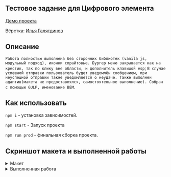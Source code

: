 ## Тестовое задание для Цифрового элемента

[Демо проекта](https://nivaiz.github.io/DigitalElement/build/index.html)

Вёрстка: [Илья Галятдинов](https://github.com/NivaiZ/)

## Описание

`Работа полностью выполнена без сторонних библиотек (vanila js, модульный подход), иконки спрайтовые. Бургер меню закрывается как на крестик, так по клику вне области, и дополнитель клавишой esp`; 
`В случае успешной отправки пользователь будет уведомлён сообщением, при неуспешной отправки также уведомляется о неудаче. Также выполнен адаптив(макета не предоставлялся, самостоятельное выполнение). Собран с помощью GULP, именование BEM`.

## Как использовать

`npm i` - установка зависимостей.

`npm start` - Запуск проекта

`npm run prod` - финальная сборка проекта.

## Скриншот макета и выполненной работы

<details style="display: flex; flex-direction: column">
<summary>Макет</summary>
<img src="https://thumb.cloud.mail.ru/weblink/thumb/xw1/r8uN/uC2jKWJce" width="100%" height="100%">
<img src="https://thumb.cloud.mail.ru/weblink/thumb/xw1/wxh2/YBpEeo5Xj" width="100%" height="100%">
</details>

<details style="display: flex; flex-direction: column">
<summary>Выполненная работа</summary>
<img src="https://thumb.cloud.mail.ru/weblink/thumb/xw1/5dva/XFQziU5jU" width="100%" height="100%">
</details>


